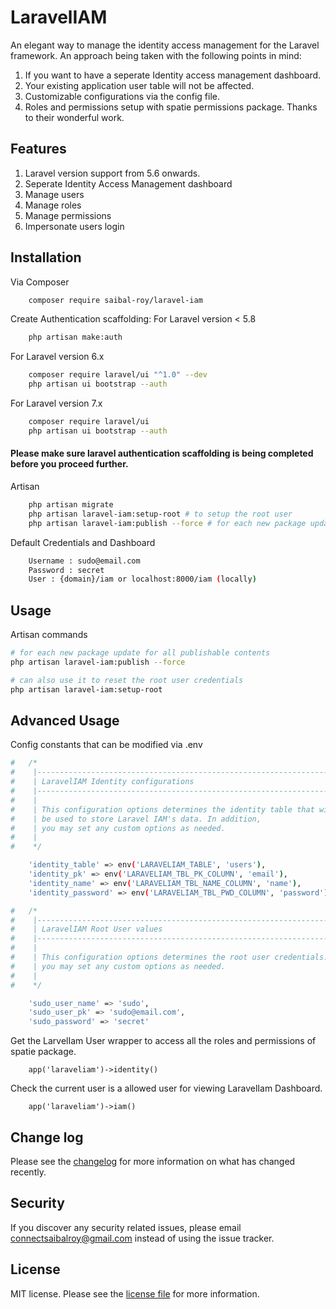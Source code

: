 # LaravelIAM

An elegant way to manage the identity access management for the Laravel framework.
An approach being taken with the following points in mind:
1. If you want to have a seperate Identity access management dashboard.
2. Your existing application user table will not be affected.
3. Customizable configurations via the config file.
4. Roles and permissions setup with spatie permissions package. Thanks to their wonderful work.

## Features
1. Laravel version support from 5.6 onwards.
2. Seperate Identity Access Management dashboard
3. Manage users
4. Manage roles
5. Manage permissions
6. Impersonate users login

## Installation

Via Composer

``` bash
    composer require saibal-roy/laravel-iam

```
Create Authentication scaffolding:
For Laravel version < 5.8
``` bash
    php artisan make:auth
```
For Laravel version 6.x
``` bash
    composer require laravel/ui "^1.0" --dev
    php artisan ui bootstrap --auth
```
For Laravel version 7.x
``` bash
    composer require laravel/ui
    php artisan ui bootstrap --auth
```
#### Please make sure laravel authentication scaffolding is being completed before you proceed further.
Artisan
``` bash
    php artisan migrate
    php artisan laravel-iam:setup-root # to setup the root user
    php artisan laravel-iam:publish --force # for each new package update for all publishable contents

```
Default Credentials and Dashboard
``` bash
    Username : sudo@email.com
    Password : secret
    User : {domain}/iam or localhost:8000/iam (locally)

```

## Usage

Artisan commands

``` bash
# for each new package update for all publishable contents
php artisan laravel-iam:publish --force

# can also use it to reset the root user credentials
php artisan laravel-iam:setup-root

```

## Advanced Usage

Config constants that can be modified via .env

``` bash
#   /*
#    |--------------------------------------------------------------------------
#    | LaravelIAM Identity configurations
#    |--------------------------------------------------------------------------
#    |
#    | This configuration options determines the identity table that will
#    | be used to store Laravel IAM's data. In addition,
#    | you may set any custom options as needed.
#    |
#    */

    'identity_table' => env('LARAVELIAM_TABLE', 'users'),
    'identity_pk' => env('LARAVELIAM_TBL_PK_COLUMN', 'email'),
    'identity_name' => env('LARAVELIAM_TBL_NAME_COLUMN', 'name'),
    'identity_password' => env('LARAVELIAM_TBL_PWD_COLUMN', 'password'),

#   /*
#    |--------------------------------------------------------------------------
#    | LaravelIAM Root User values
#    |--------------------------------------------------------------------------
#    |
#    | This configuration options determines the root user credentials. In addition,
#    | you may set any custom options as needed.
#    |
#    */

    'sudo_user_name' => 'sudo',
    'sudo_user_pk' => 'sudo@email.com',
    'sudo_password' => 'secret'

```

Get the LarvelIam User wrapper to access all the roles and permissions of spatie package.

```
    app('laraveliam')->identity()
```

Check the current user is a allowed user for viewing LaravelIam Dashboard.
```
    app('laraveliam')->iam()
```

## Change log

Please see the [changelog](changelog.md) for more information on what has changed recently.

## Security

If you discover any security related issues, please email connectsaibalroy@gmail.com instead of using the issue tracker.

## License

MIT license. Please see the [license file](license.md) for more information.

